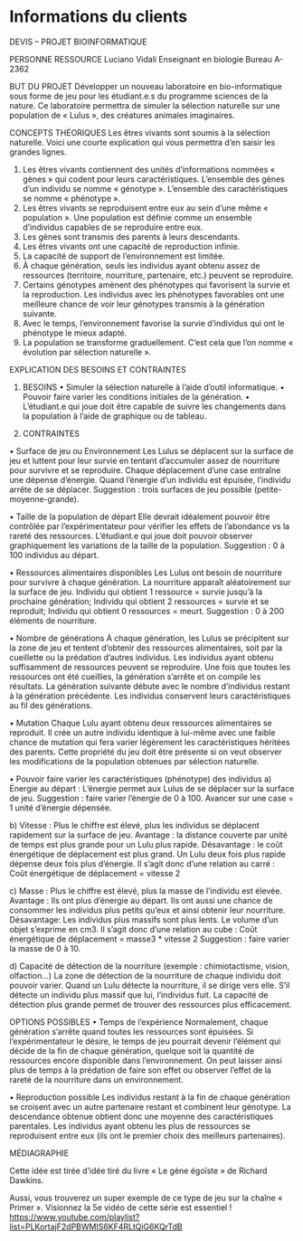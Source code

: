 # Informations du clients

DEVIS – PROJET BIOINFORMATIQUE

PERSONNE RESSOURCE
Luciano Vidali
Enseignant en biologie
Bureau A-2362


BUT DU PROJET
Développer un nouveau laboratoire en bio-informatique sous forme de jeu pour les étudiant.e.s du programme sciences de la nature. Ce laboratoire permettra de simuler la sélection naturelle sur une population de « Lulus », des créatures animales imaginaires.


CONCEPTS THÉORIQUES
Les êtres vivants sont soumis à la sélection naturelle. Voici une courte explication qui vous permettra d’en saisir les grandes lignes.

1.	Les êtres vivants contiennent des unités d’informations nommées « gènes » qui codent pour leurs caractéristiques. L’ensemble des gènes d’un individu se nomme « génotype ». L’ensemble des caractéristiques se nomme « phénotype ».
2.	Les êtres vivants se reproduisent entre eux au sein d’une même « population ». Une population est définie comme un ensemble d’individus capables de se reproduire entre eux.
3.	Les gènes sont transmis des parents à leurs descendants.
4.	Les êtres vivants ont une capacité de reproduction infinie.
5.	La capacité de support de l’environnement est limitée.
6.	À chaque génération, seuls les individus ayant obtenu assez de ressources (territoire, nourriture, partenaire, etc.) peuvent se reproduire.
7.	Certains génotypes amènent des phénotypes qui favorisent la survie et la reproduction. Les individus avec les phénotypes favorables ont une meilleure chance de voir leur génotypes transmis à la génération suivante.
8.	Avec le temps, l’environnement favorise la survie d’individus qui ont le phénotype le mieux adapté. 
9.	La population se transforme graduellement. C’est cela que l’on nomme « évolution par sélection naturelle ».



EXPLICATION DES BESOINS ET CONTRAINTES

1.	BESOINS
•	Simuler la sélection naturelle à l’aide d’outil informatique. 
•	Pouvoir faire varier les conditions initiales de la génération.
•	L’étudiant.e qui joue doit être capable de suivre les changements dans la population à l’aide de graphique ou de tableau.

2.	CONTRAINTES

•	Surface de jeu ou Environnement
Les Lulus se déplacent sur la surface de jeu et luttent pour leur survie en tentant d’accumuler assez de nourriture pour survivre et se reproduire. Chaque déplacement d’une case entraîne une dépense d’énergie. Quand l’énergie d’un individu est épuisée, l’individu arrête de se déplacer. Suggestion : trois surfaces de jeu possible (petite-moyenne-grande).

•	Taille de la population de départ
Elle devrait idéalement pouvoir être contrôlée par l’expérimentateur pour vérifier les effets de l’abondance vs la rareté des ressources. L’étudiant.e qui joue doit pouvoir observer graphiquement les variations de la taille de la population. Suggestion : 0 à 100 individus au départ.

•	Ressources alimentaires disponibles 
Les Lulus ont besoin de nourriture pour survivre à chaque génération. La nourriture apparaît aléatoirement sur la surface de jeu. 
Individu qui obtient 1 ressource = survie jusqu’à la prochaine génération;
Individu qui obtient 2 ressources = survie et se reproduit;
Individu qui obtient 0 ressources = meurt.
Suggestion : 0 à 200 éléments de nourriture. 

•	Nombre de générations
À chaque génération, les Lulus se précipitent sur la zone de jeu et tentent d’obtenir des ressources alimentaires, soit par la cueillette ou la prédation d’autres individus. Les individus ayant obtenu suffisamment de ressources peuvent se reproduire. Une fois que toutes les ressources ont été cueillies, la génération s’arrête et on compile les résultats. La génération suivante débute avec le nombre d’individus restant à la génération précédente. Les individus conservent leurs caractéristiques au fil des générations.

•	Mutation
Chaque Lulu ayant obtenu deux ressources alimentaires se reproduit. Il crée un autre individu identique à lui-même avec une faible chance de mutation qui fera varier légèrement les caractéristiques héritées des parents. Cette propriété du jeu doit être présente si on veut observer les modifications de la population obtenues par sélection naturelle.

•	Pouvoir faire varier les caractéristiques (phénotype) des individus
a)	Énergie au départ : L’énergie permet aux Lulus de se déplacer sur la surface de jeu. Suggestion : faire varier l’énergie de 0 à 100. Avancer sur une case = 1 unité d’énergie dépensée.

b)	Vitesse : Plus le chiffre est élevé, plus les individus se déplacent rapidement sur la surface de jeu.
Avantage : la distance couverte par unité de temps est plus grande pour un Lulu plus rapide.
Désavantage : le coût énergétique de déplacement est plus grand. Un Lulu deux fois plus rapide dépense deux fois plus d’énergie. Il s’agit donc d’une relation au carré :
Coût énergétique de déplacement = vitesse 2

c)	Masse : Plus le chiffre est élevé, plus la masse de l’individu est élevée. 
Avantage : Ils ont plus d’énergie au départ. Ils ont aussi une chance de consommer les individus plus petits qu’eux et ainsi obtenir leur nourriture. 
Désavantage: Les individus plus massifs sont plus lents. Le volume d’un objet s’exprime en cm3. Il s’agit donc d’une relation au cube :
Coût énergétique de déplacement = masse3 * vitesse 2
Suggestion : faire varier la masse de 0 à 10.

d)	Capacité de détection de la nourriture (exemple : chimiotactisme, vision, olfaction…)
La zone de détection de la nourriture de chaque individu doit pouvoir varier. Quand un Lulu détecte la nourriture, il se dirige vers elle. S’il détecte un individu plus massif que lui, l’individus fuit. La capacité de détection plus grande permet de trouver des ressources plus efficacement.


OPTIONS POSSIBLES 
•	Temps de l’expérience
Normalement, chaque génération s’arrête quand toutes les ressources sont épuisées. Si l’expérimentateur le désire, le temps de jeu pourrait devenir l’élément qui décide de la fin de chaque génération, quelque soit la quantité de ressources encore disponible dans l’environnement. On peut laisser ainsi plus de temps à la prédation de faire son effet ou observer l’effet de la rareté de la nourriture dans un environnement.

•	Reproduction possible
Les individus restant à la fin de chaque génération se croisent avec un autre partenaire restant et combinent leur génotype. La descendance obtenue obtient donc une moyenne des caractéristiques parentales. Les individus ayant obtenu les plus de ressources se reproduisent entre eux (ils ont le premier choix des meilleurs partenaires).


MÉDIAGRAPHIE

Cette idée est tirée d’idée tiré du livre « Le gène égoïste » de Richard Dawkins.

Aussi, vous trouverez un super exemple de ce type de jeu sur la chaîne « Primer ». Visionnez la 5e vidéo de cette série est essentiel !
https://www.youtube.com/playlist?list=PLKortajF2dPBWMIS6KF4RLtQiG6KQrTdB 
